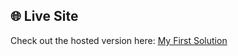 ## 🌐 Live Site
Check out the hosted version here: [My First Solution](https://kakarot26.github.io/My-Frontend-Mentor-Solutions/)
